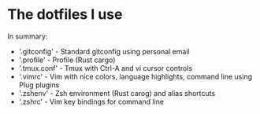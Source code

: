 # The dotfiles I use

In summary:

* '.gitconfig' -  Standard gitconfig using personal email
* '.profile' - Profile (Rust cargo)
* '.tmux.conf' - Tmux with Ctrl-A and vi cursor controls
* '.vimrc' - Vim with nice colors, language highlights, command line using Plug plugins
* '.zshenv' - Zsh environment (Rust carog) and alias shortcuts
* '.zshrc' - Vim key bindings for command line

